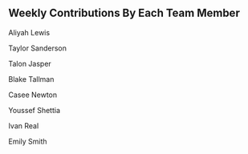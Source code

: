 ## Weekly Contributions By Each Team Member

Aliyah Lewis

Taylor Sanderson

Talon Jasper

Blake Tallman

Casee Newton

Youssef Shettia

Ivan Real

Emily Smith
